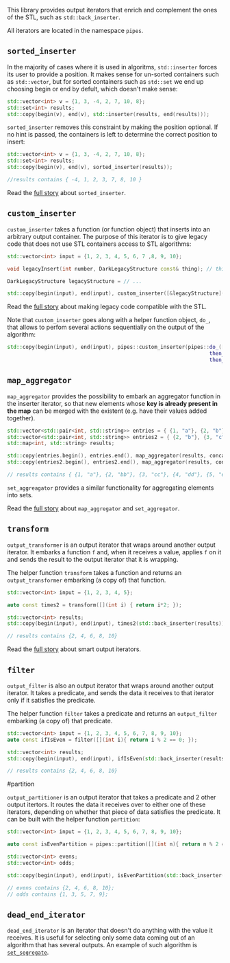 This library provides output iterators that enrich and complement the ones of the STL, such as `std::back_inserter`.

All iterators are located in the namespace `pipes`.

## `sorted_inserter`

In the majority of cases where it is used in algoritms, `std::inserter` forces its user to provide a position. It makes sense for un-sorted containers such as `std::vector`, but for sorted containers such as `std::set` we end up choosing begin or end by defult, which doesn't make sense:

```cpp
std::vector<int> v = {1, 3, -4, 2, 7, 10, 8};
std::set<int> results;
std::copy(begin(v), end(v), std::inserter(results, end(results)));
```

`sorted_inserter` removes this constraint by making the position optional. If no hint is passed, the containers is left to determine the correct position to insert:

```cpp
std::vector<int> v = {1, 3, -4, 2, 7, 10, 8};
std::set<int> results;
std::copy(begin(v), end(v), sorted_inserter(results));

//results contains { -4, 1, 2, 3, 7, 8, 10 }
```
Read the [full story](https://www.pipescpp.com/2017/03/17/smart-iterators-for-inserting-into-sorted-container/) about `sorted_inserter`.

## `custom_inserter`

`custom_inserter` takes a function (or function object) that inserts into an arbitrary output container. The purpose of this iterator is to give legacy code that does not use STL containers access to STL algorithms:

```cpp
std::vector<int> input = {1, 2, 3, 4, 5, 6, 7 ,8, 9, 10};

void legacyInsert(int number, DarkLegacyStructure const& thing); // this function inserts into the old non-STL container

DarkLegacyStructure legacyStructure = // ...

std::copy(begin(input), end(input), custom_inserter([&legacyStructure](int number){ legacyInsert(number, legacyStructure); });
```

Read the [full story](https://www.pipescpp.com/2017/11/24/how-to-use-the-stl-in-legacy-code/) about making legacy code compatible with the STL.

Note that `custom_inserter` goes along with a helper function object, `do_`, that allows to perfom several actions sequentially on the output of the algorithm:
 
 ```cpp
 std::copy(begin(input), end(input), pipes::custom_inserter(pipes::do_([&](int i){ results1.push_back(i*2);}).
                                                                   then_([&](int i){ results2.push_back(i+1);}).
                                                                   then_([&](int i){ results3.push_back(-i);})));

 ```

## `map_aggregator`

`map_aggregator` provides the possibility to embark an aggregator function in the inserter iterator, so that new elements whose **key is already present in the map** can be merged with the existent (e.g. have their values added together).

```cpp
std::vector<std::pair<int, std::string>> entries = { {1, "a"}, {2, "b"}, {3, "c"}, {4, "d"} };
std::vector<std::pair<int, std::string>> entries2 = { {2, "b"}, {3, "c"}, {4, "d"}, {5, "e"} };
std::map<int, std::string> results;

std::copy(entries.begin(), entries.end(), map_aggregator(results, concatenateStrings));
std::copy(entries2.begin(), entries2.end(), map_aggregator(results, concatenateStrings));

// results contains { {1, "a"}, {2, "bb"}, {3, "cc"}, {4, "dd"}, {5, "e"} };
```

`set_aggreagator` provides a similar functionality for aggregating elements into sets.

Read the [full story](https://www.pipescpp.com/2017/03/21/smart-iterator-aggregating-new-elements-existing-ones-map-set/) about `map_aggregator` and `set_aggregator`.

## `transform`

`output_transformer` is an output iterator that wraps around another output iterator. It embarks a function `f` and, when it receives a value, applies `f` on it and sends the result to the output iterator that it is wrapping.

The helper function `transform` takes a function and returns an `output_transformer` embarking (a copy of) that function.

```cpp
std::vector<int> input = {1, 2, 3, 4, 5};

auto const times2 = transform([](int i) { return i*2; });

std::vector<int> results;
std::copy(begin(input), end(input), times2(std::back_inserter(results)));

// results contains {2, 4, 6, 8, 10}
```
Read the [full story](https://www.pipescpp.com/2017/11/28/output-iterator-adaptors-symmetry-range-adaptors/) about smart output iterators.

## `filter`

`output_filter` is also an output iterator that wraps around another output iterator. It takes a predicate, and sends the data it receives to that iterator only if it satisfies the predicate.

The helper function `filter` takes a predicate and returns an `output_filter` embarking (a copy of) that predicate.

```cpp
std::vector<int> input = {1, 2, 3, 4, 5, 6, 7, 8, 9, 10};
auto const ifIsEven = filter([](int i){ return i % 2 == 0; });

std::vector<int> results;
std::copy(begin(input), end(input), ifIsEven(std::back_inserter(results)));

// results contains {2, 4, 6, 8, 10}
```

#partition

`output_partitioner` is an output iterator that takes a predicate and 2 other output itertors. It routes the data it receives over to either one of these iterators, depending on whether that piece of data satisfies the predicate.
It can be built with the helper function `partition`:

```cpp
std::vector<int> input = {1, 2, 3, 4, 5, 6, 7, 8, 9, 10};

auto const isEvenPartition = pipes::partition([](int n){ return n % 2 == 0; });

std::vector<int> evens;
std::vector<int> odds;

std::copy(begin(input), end(input), isEvenPartition(std::back_inserter(evens), std::back_inserter(odds)));

// evens contains {2, 4, 6, 8, 10};
// odds contains {1, 3, 5, 7, 9};

```

## `dead_end_iterator`

`dead_end_iterator` is an iterator that doesn't do anything with the value it receives. It is useful for selecting only some data coming out of an algorithm that has several outputs.
An example of such algorithm is [`set_segregate`](https://github.com/joboccara/sets).
